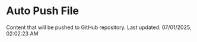 # Auto Push File

Content that will be pushed to GitHub repository.
Last updated: 07/01/2025, 02:02:23 AM